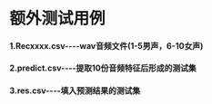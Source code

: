 # 额外测试用例

#### 1.Recxxxx.csv----wav音频文件(1-5男声，6-10女声)
#### 2.predict.csv----提取10份音频特征后形成的测试集
#### 3.res.csv----填入预测结果的测试集


